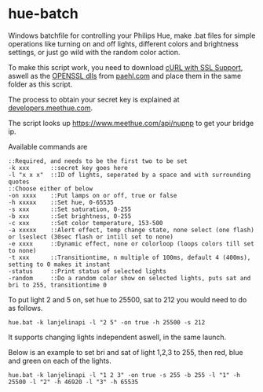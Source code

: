 hue-batch
=========

Windows batchfile for controlling your Philips Hue, make .bat files for simple operations like turning on and off lights,
different colors and brightness settings, or just go wild with the random color action.

To make this script work, you need to download <a href="http://www.paehl.com/open_source/?download=curl_737_0_ssl.zip">cURL with SSL Support</a>, aswell as the <a href="http://www.paehl.com/open_source/?download=libssl.zip">OPENSSL dlls</a> from <a href="http://www.paehl.com/open_source/?CURL_7.37.0">paehl.com</a> and place them in the same folder as this script.

The process to obtain your secret key is explained at <a href="http://www.developers.meethue.com/documentation/getting-started">developers.meethue.com</a>.

The script looks up https://www.meethue.com/api/nupnp to get your bridge ip.


Available commands are

```batch
::Required, and needs to be the first two to be set
-k xxx		::secret key goes here
-l "x x x"	::ID of lights, seperated by a space and with surrounding quotes
::Choose either of below
-on xxxx	::Put lamps on or off, true or false
-h xxxxx	::Set hue, 0-65535
-s xxx		::Set saturation, 0-255
-b xxx		::Set brightness, 0-255
-c xxx     	::Set color temperature, 153-500
-a xxxxx  	::Alert effect, temp change state, none select (one flash) or lseslect (30sec flash or intill set to none)
-e xxxx   	::Dynamic effect, none or colorloop (loops colors till set to none)
-t xxx      ::Transitiontime, n multiple of 100ms, default 4 (400ms), setting to 0 makes it instant
-status     ::Print status of selected lights
-random     ::Do a random color show on selected lights, puts sat and bri to 255, transitiontime 0
```


To put light 2 and 5 on, set hue to 25500, sat to 212 you would need to do as follows.
```batch
hue.bat -k lanjelinapi -l "2 5" -on true -h 25500 -s 212
```
It supports changing lights independent aswell, in the same launch.

Below is an example to set bri and sat of light 1,2,3 to 255, then red, blue and green on each of the lights.
```batch
hue.bat -k lanjelinapi -l "1 2 3" -on true -s 255 -b 255 -l "1" -h 25500 -l "2" -h 46920 -l "3" -h 65535
```
